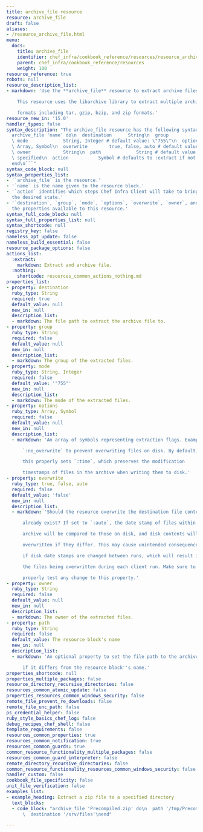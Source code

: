 ```yaml
---
title: archive_file resource
resource: archive_file
draft: false
aliases:
- /resource_archive_file.html
menu:
  docs:
    title: archive_file
    identifier: chef_infra/cookbook_reference/resources/resource_archive_file.md archive_file
    parent: chef_infra/cookbook_reference/resources
    weight: 100
resource_reference: true
robots: null
resource_description_list:
- markdown: 'Use the **archive_file** resource to extract archive files to disk.

    This resource uses the libarchive library to extract multiple archive

    formats including tar, gzip, bzip, and zip formats.'
resource_new_in: '15.0'
handler_types: false
syntax_description: "The archive_file resource has the following syntax:\n\n``` ruby\n\
  archive_file 'name' do\n  destination      String\n  group            String\n \
  \ mode             String, Integer # default value: \"755\"\n  options         \
  \ Array, Symbol\n  overwrite        true, false, auto # default value: false\n \
  \ owner            String\n  path             String # default value: 'name' unless\
  \ specified\n  action           Symbol # defaults to :extract if not specified\n\
  end\n```"
syntax_code_block: null
syntax_properties_list:
- '`archive_file` is the resource.'
- '`name` is the name given to the resource block.'
- '`action` identifies which steps Chef Infra Client will take to bring the node into
  the desired state.'
- '`destination`, `group`, `mode`, `options`, `overwrite`, `owner`, and `path` are
  the properties available to this resource.'
syntax_full_code_block: null
syntax_full_properties_list: null
syntax_shortcode: null
registry_key: false
nameless_apt_update: false
nameless_build_essential: false
resource_package_options: false
actions_list:
  :extract:
    markdown: Extract and archive file.
  :nothing:
    shortcode: resources_common_actions_nothing.md
properties_list:
- property: destination
  ruby_type: String
  required: true
  default_value: null
  new_in: null
  description_list:
  - markdown: The file path to extract the archive file to.
- property: group
  ruby_type: String
  required: false
  default_value: null
  new_in: null
  description_list:
  - markdown: The group of the extracted files.
- property: mode
  ruby_type: String, Integer
  required: false
  default_value: '"755"'
  new_in: null
  description_list:
  - markdown: The mode of the extracted files.
- property: options
  ruby_type: Array, Symbol
  required: false
  default_value: null
  new_in: null
  description_list:
  - markdown: 'An array of symbols representing extraction flags. Example:

      `:no_overwrite` to prevent overwriting files on disk. By default,

      this properly sets `:time`, which preserves the modification

      timestamps of files in the archive when writing them to disk.'
- property: overwrite
  ruby_type: true, false, auto
  required: false
  default_value: 'false'
  new_in: null
  description_list:
  - markdown: 'Should the resource overwrite the destination file contents if they

      already exist? If set to `:auto`, the date stamp of files within the

      archive will be compared to those on disk, and disk contents will be

      overwritten if they differ. This may cause unintended consequences

      if disk date stamps are changed between runs, which will result in

      the files being overwritten during each client run. Make sure to

      properly test any change to this property.'
- property: owner
  ruby_type: String
  required: false
  default_value: null
  new_in: null
  description_list:
  - markdown: The owner of the extracted files.
- property: path
  ruby_type: String
  required: false
  default_value: The resource block's name
  new_in: null
  description_list:
  - markdown: 'An optional property to set the file path to the archive to extract

      if it differs from the resource block''s name.'
properties_shortcode: null
properties_multiple_packages: false
resource_directory_recursive_directories: false
resources_common_atomic_update: false
properties_resources_common_windows_security: false
remote_file_prevent_re_downloads: false
remote_file_unc_path: false
ps_credential_helper: false
ruby_style_basics_chef_log: false
debug_recipes_chef_shell: false
template_requirements: false
resources_common_properties: true
resources_common_notification: true
resources_common_guards: true
common_resource_functionality_multiple_packages: false
resources_common_guard_interpreter: false
remote_directory_recursive_directories: false
common_resource_functionality_resources_common_windows_security: false
handler_custom: false
cookbook_file_specificity: false
unit_file_verification: false
examples_list:
- example_heading: Extract a zip file to a specified directory
  text_blocks:
  - code_block: "archive_file 'Precompiled.zip' do\n  path '/tmp/Precompiled.zip'\n\
      \  destination '/srv/files'\nend"

---
```

